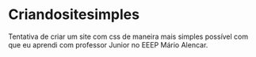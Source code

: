 # Criandositesimples
Tentativa de criar um site com css de maneira mais simples possível com que eu aprendi com professor Junior no EEEP Mário Alencar.

